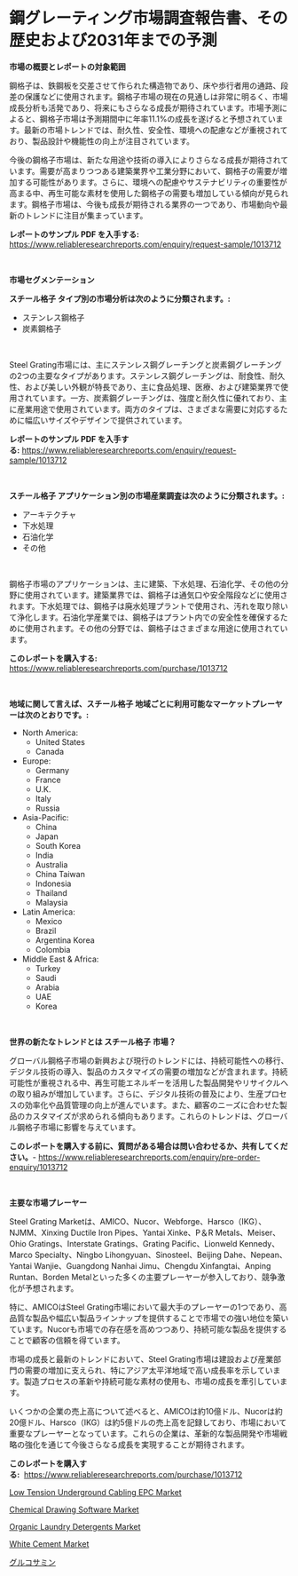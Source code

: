 <p><h1>鋼グレーティング市場調査報告書、その歴史および2031年までの予測</h1></p><p><strong>市場の概要とレポートの対象範囲</strong></p>
<p><p>鋼格子は、鉄鋼板を交差させて作られた構造物であり、床や歩行者用の通路、段差の保護などに使用されます。鋼格子市場の現在の見通しは非常に明るく、市場成長分析も活発であり、将来にもさらなる成長が期待されています。市場予測によると、鋼格子市場は予測期間中に年率11.1%の成長を遂げると予想されています。最新の市場トレンドでは、耐久性、安全性、環境への配慮などが重視されており、製品設計や機能性の向上が注目されています。</p><p>今後の鋼格子市場は、新たな用途や技術の導入によりさらなる成長が期待されています。需要が高まりつつある建築業界や工業分野において、鋼格子の需要が増加する可能性があります。さらに、環境への配慮やサステナビリティの重要性が高まる中、再生可能な素材を使用した鋼格子の需要も増加している傾向が見られます。鋼格子市場は、今後も成長が期待される業界の一つであり、市場動向や最新のトレンドに注目が集まっています。</p></p>
<p><strong>レポートのサンプル PDF を入手する:</strong> <a href="https://www.reliableresearchreports.com/enquiry/request-sample/1013712">https://www.reliableresearchreports.com/enquiry/request-sample/1013712</a></p>
<p>&nbsp;</p>
<p><strong>市場セグメンテーション</strong></p>
<p><strong>スチール格子 タイプ別の市場分析は次のように分類されます。:</strong></p>
<p><ul><li>ステンレス鋼格子</li><li>炭素鋼格子</li></ul></p>
<p>&nbsp;</p>
<p><p>Steel Grating市場には、主にステンレス鋼グレーチングと炭素鋼グレーチングの2つの主要なタイプがあります。ステンレス鋼グレーチングは、耐食性、耐久性、および美しい外観が特長であり、主に食品処理、医療、および建築業界で使用されています。一方、炭素鋼グレーチングは、強度と耐久性に優れており、主に産業用途で使用されています。両方のタイプは、さまざまな需要に対応するために幅広いサイズやデザインで提供されています。</p></p>
<p><strong>レポートのサンプル PDF を入手する:</strong>&nbsp;<a href="https://www.reliableresearchreports.com/enquiry/request-sample/1013712">https://www.reliableresearchreports.com/enquiry/request-sample/1013712</a></p>
<p>&nbsp;</p>
<p><strong> スチール格子 アプリケーション別の市場産業調査は次のように分類されます。:</strong></p>
<p><ul><li>アーキテクチャ</li><li>下水処理</li><li>石油化学</li><li>その他</li></ul></p>
<p>&nbsp;</p>
<p><p>鋼格子市場のアプリケーションは、主に建築、下水処理、石油化学、その他の分野に使用されています。建築業界では、鋼格子は通気口や安全階段などに使用されます。下水処理では、鋼格子は廃水処理プラントで使用され、汚れを取り除いて浄化します。石油化学産業では、鋼格子はプラント内での安全性を確保するために使用されます。その他の分野では、鋼格子はさまざまな用途に使用されています。</p></p>
<p><strong>このレポートを購入する:</strong>&nbsp; <a href="https://www.reliableresearchreports.com/purchase/1013712">https://www.reliableresearchreports.com/purchase/1013712</a></p>
<p>&nbsp;</p>
<p><strong>地域に関して言えば、スチール格子 地域ごとに利用可能なマーケットプレーヤーは次のとおりです。:</strong></p>
<p><ul>
    <li>
        North America:
        <ul>
            <li>United States</li>
            <li>Canada</li>
        </ul>
    </li>
    <li>
        Europe:
        <ul>
            <li>Germany</li>
            <li>France</li>
            <li>U.K.</li>
            <li>Italy</li>
            <li>Russia</li>
        </ul>
    </li>
    <li>
        Asia-Pacific:
        <ul>
            <li>China</li>
            <li>Japan</li>
            <li>South Korea</li>
            <li>India</li>
            <li>Australia</li>
            <li>China Taiwan</li>
            <li>Indonesia</li>
            <li>Thailand</li>
            <li>Malaysia</li>
        </ul>
    </li>
    <li>
        Latin America:
        <ul>
            <li>Mexico</li>
            <li>Brazil</li>
            <li>Argentina Korea</li>
            <li>Colombia</li>
        </ul>
    </li>
    <li>
        Middle East & Africa:
        <ul>
            <li>Turkey</li>
            <li>Saudi</li>
            <li>Arabia</li>
            <li>UAE</li>
            <li>Korea</li>
        </ul>
    </li>
    </ul></p>
<p>&nbsp;</p>
<p><strong>世界の新たなトレンドとは スチール格子 市場？</strong></p>
<p><p>グローバル鋼格子市場の新興および現行のトレンドには、持続可能性への移行、デジタル技術の導入、製品のカスタマイズの需要の増加などが含まれます。持続可能性が重視される中、再生可能エネルギーを活用した製品開発やリサイクルへの取り組みが増加しています。さらに、デジタル技術の普及により、生産プロセスの効率化や品質管理の向上が進んでいます。また、顧客のニーズに合わせた製品のカスタマイズが求められる傾向もあります。これらのトレンドは、グローバル鋼格子市場に影響を与えています。</p></p>
<p><strong>このレポートを購入する前に、質問がある場合は問い合わせるか、共有してください。</strong>- <a href="https://www.reliableresearchreports.com/enquiry/pre-order-enquiry/1013712">https://www.reliableresearchreports.com/enquiry/pre-order-enquiry/1013712</a></p>
<p>&nbsp;</p>
<p><strong>主要な市場プレーヤー</strong></p>
<p><p>Steel Grating Marketは、AMICO、Nucor、Webforge、Harsco（IKG）、NJMM、Xinxing Ductile Iron Pipes、Yantai Xinke、P＆R Metals、Meiser、Ohio Gratings、Interstate Gratings、Grating Pacific、Lionweld Kennedy、Marco Specialty、Ningbo Lihongyuan、Sinosteel、Beijing Dahe、Nepean、Yantai Wanjie、Guangdong Nanhai Jimu、Chengdu Xinfangtai、Anping Runtan、Borden Metalといった多くの主要プレーヤーが参入しており、競争激化が予想されます。</p><p>特に、AMICOはSteel Grating市場において最大手のプレーヤーの1つであり、高品質な製品や幅広い製品ラインナップを提供することで市場での強い地位を築いています。Nucorも市場での存在感を高めつつあり、持続可能な製品を提供することで顧客の信頼を得ています。</p><p>市場の成長と最新のトレンドにおいて、Steel Grating市場は建設および産業部門の需要の増加に支えられ、特にアジア太平洋地域で高い成長率を示しています。製造プロセスの革新や持続可能な素材の使用も、市場の成長を牽引しています。</p><p>いくつかの企業の売上高について述べると、AMICOは約10億ドル、Nucorは約20億ドル、Harsco（IKG）は約5億ドルの売上高を記録しており、市場において重要なプレーヤーとなっています。これらの企業は、革新的な製品開発や市場戦略の強化を通じて今後さらなる成長を実現することが期待されます。</p></p>
<p><strong>このレポートを購入する:</strong>&nbsp;&nbsp;<a href="https://www.reliableresearchreports.com/purchase/1013712">https://www.reliableresearchreports.com/purchase/1013712</a></p>
<p><p><a href="https://view.publitas.com/reportprime-1/low-tension-underground-cabling-epc-market-size-reflecting-a-forecast-till-2031-market-by-type-by-application-and-by-geography/">Low Tension Underground Cabling EPC Market</a></p><p><a href="https://issuu.com/reportprime-2/docs/chemical-drawing-software-market-size-2030.pptx">Chemical Drawing Software Market</a></p><p><a href="https://github.com/NorbertYates/Market-Research-Report-List-3/blob/main/organic-laundry-detergents-market.md">Organic Laundry Detergents Market</a></p><p><a href="https://github.com/prosalinda88/Market-Research-Report-List-3/blob/main/white-cement-market.md">White Cement Market</a></p><p><a href="https://github.com/lababdou/Market-Research-Report-List-2/blob/main/3055781189829.md">グルコサミン</a></p></p>